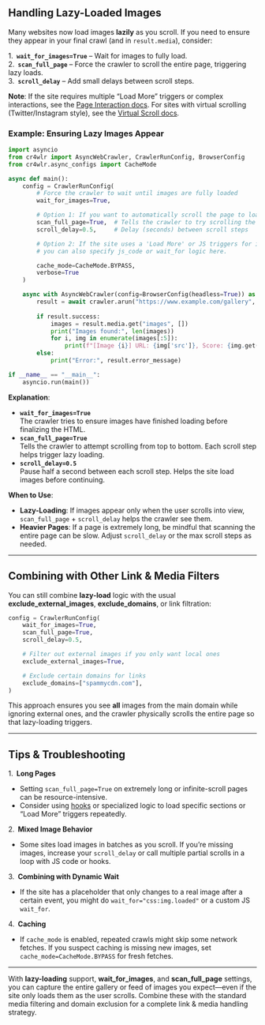 ## Handling Lazy-Loaded Images

Many websites now load images **lazily** as you scroll. If you need to ensure they appear in your final crawl (and in `result.media`), consider:

1. **`wait_for_images=True`** – Wait for images to fully load.  
2. **`scan_full_page`** – Force the crawler to scroll the entire page, triggering lazy loads.  
3. **`scroll_delay`** – Add small delays between scroll steps.  

**Note**: If the site requires multiple “Load More” triggers or complex interactions, see the [Page Interaction docs](../core/page-interaction.md). For sites with virtual scrolling (Twitter/Instagram style), see the [Virtual Scroll docs](virtual-scroll.md).

### Example: Ensuring Lazy Images Appear

```python
import asyncio
from cr4wlr import AsyncWebCrawler, CrawlerRunConfig, BrowserConfig
from cr4wlr.async_configs import CacheMode

async def main():
    config = CrawlerRunConfig(
        # Force the crawler to wait until images are fully loaded
        wait_for_images=True,

        # Option 1: If you want to automatically scroll the page to load images
        scan_full_page=True,  # Tells the crawler to try scrolling the entire page
        scroll_delay=0.5,     # Delay (seconds) between scroll steps

        # Option 2: If the site uses a 'Load More' or JS triggers for images,
        # you can also specify js_code or wait_for logic here.

        cache_mode=CacheMode.BYPASS,
        verbose=True
    )

    async with AsyncWebCrawler(config=BrowserConfig(headless=True)) as crawler:
        result = await crawler.arun("https://www.example.com/gallery", config=config)
        
        if result.success:
            images = result.media.get("images", [])
            print("Images found:", len(images))
            for i, img in enumerate(images[:5]):
                print(f"[Image {i}] URL: {img['src']}, Score: {img.get('score','N/A')}")
        else:
            print("Error:", result.error_message)

if __name__ == "__main__":
    asyncio.run(main())
```

**Explanation**:

- **`wait_for_images=True`**  
  The crawler tries to ensure images have finished loading before finalizing the HTML.  
- **`scan_full_page=True`**  
  Tells the crawler to attempt scrolling from top to bottom. Each scroll step helps trigger lazy loading.  
- **`scroll_delay=0.5`**  
  Pause half a second between each scroll step. Helps the site load images before continuing.

**When to Use**:

- **Lazy-Loading**: If images appear only when the user scrolls into view, `scan_full_page` + `scroll_delay` helps the crawler see them.  
- **Heavier Pages**: If a page is extremely long, be mindful that scanning the entire page can be slow. Adjust `scroll_delay` or the max scroll steps as needed.

---

## Combining with Other Link & Media Filters

You can still combine **lazy-load** logic with the usual **exclude_external_images**, **exclude_domains**, or link filtration:

```python
config = CrawlerRunConfig(
    wait_for_images=True,
    scan_full_page=True,
    scroll_delay=0.5,

    # Filter out external images if you only want local ones
    exclude_external_images=True,

    # Exclude certain domains for links
    exclude_domains=["spammycdn.com"],
)
```

This approach ensures you see **all** images from the main domain while ignoring external ones, and the crawler physically scrolls the entire page so that lazy-loading triggers.

---

## Tips & Troubleshooting

1. **Long Pages**  
   - Setting `scan_full_page=True` on extremely long or infinite-scroll pages can be resource-intensive.  
   - Consider using [hooks](../core/page-interaction.md) or specialized logic to load specific sections or “Load More” triggers repeatedly.

2. **Mixed Image Behavior**  
   - Some sites load images in batches as you scroll. If you’re missing images, increase your `scroll_delay` or call multiple partial scrolls in a loop with JS code or hooks.

3. **Combining with Dynamic Wait**  
   - If the site has a placeholder that only changes to a real image after a certain event, you might do `wait_for="css:img.loaded"` or a custom JS `wait_for`.

4. **Caching**  
   - If `cache_mode` is enabled, repeated crawls might skip some network fetches. If you suspect caching is missing new images, set `cache_mode=CacheMode.BYPASS` for fresh fetches.

---

With **lazy-loading** support, **wait_for_images**, and **scan_full_page** settings, you can capture the entire gallery or feed of images you expect—even if the site only loads them as the user scrolls. Combine these with the standard media filtering and domain exclusion for a complete link & media handling strategy.